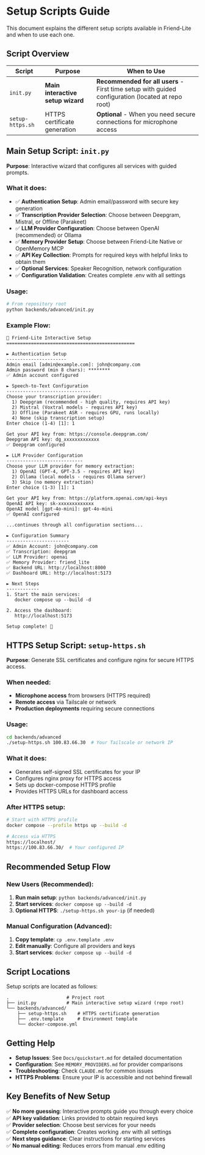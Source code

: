 # Setup Scripts Guide

This document explains the different setup scripts available in Friend-Lite and when to use each one.

## Script Overview

| Script | Purpose | When to Use |
|--------|---------|-------------|
| `init.py` | **Main interactive setup wizard** | **Recommended for all users** - First time setup with guided configuration (located at repo root) |
| `setup-https.sh` | HTTPS certificate generation | **Optional** - When you need secure connections for microphone access |

## Main Setup Script: `init.py`

**Purpose**: Interactive wizard that configures all services with guided prompts.

### What it does:
- ✅ **Authentication Setup**: Admin email/password with secure key generation
- ✅ **Transcription Provider Selection**: Choose between Deepgram, Mistral, or Offline (Parakeet)
- ✅ **LLM Provider Configuration**: Choose between OpenAI (recommended) or Ollama
- ✅ **Memory Provider Setup**: Choose between Friend-Lite Native or OpenMemory MCP
- ✅ **API Key Collection**: Prompts for required keys with helpful links to obtain them
- ✅ **Optional Services**: Speaker Recognition, network configuration
- ✅ **Configuration Validation**: Creates complete .env with all settings

### Usage:
```bash
# From repository root
python backends/advanced/init.py
```

### Example Flow:
```
🚀 Friend-Lite Interactive Setup
===============================================

► Authentication Setup
----------------------
Admin email [admin@example.com]: john@company.com
Admin password (min 8 chars): ********
✅ Admin account configured

► Speech-to-Text Configuration
-------------------------------
Choose your transcription provider:
  1) Deepgram (recommended - high quality, requires API key)
  2) Mistral (Voxtral models - requires API key)
  3) Offline (Parakeet ASR - requires GPU, runs locally)
  4) None (skip transcription setup)
Enter choice (1-4) [1]: 1

Get your API key from: https://console.deepgram.com/
Deepgram API key: dg_xxxxxxxxxxxxx
✅ Deepgram configured

► LLM Provider Configuration
----------------------------
Choose your LLM provider for memory extraction:
  1) OpenAI (GPT-4, GPT-3.5 - requires API key)
  2) Ollama (local models - requires Ollama server)
  3) Skip (no memory extraction)
Enter choice (1-3) [1]: 1

Get your API key from: https://platform.openai.com/api-keys
OpenAI API key: sk-xxxxxxxxxxxxx
OpenAI model [gpt-4o-mini]: gpt-4o-mini
✅ OpenAI configured

...continues through all configuration sections...

► Configuration Summary
-----------------------
✅ Admin Account: john@company.com
✅ Transcription: deepgram
✅ LLM Provider: openai
✅ Memory Provider: friend_lite
✅ Backend URL: http://localhost:8000
✅ Dashboard URL: http://localhost:5173

► Next Steps
------------
1. Start the main services:
   docker compose up --build -d

2. Access the dashboard:
   http://localhost:5173

Setup complete! 🎉
```

## HTTPS Setup Script: `setup-https.sh`

**Purpose**: Generate SSL certificates and configure nginx for secure HTTPS access.

### When needed:
- **Microphone access** from browsers (HTTPS required)
- **Remote access** via Tailscale or network
- **Production deployments** requiring secure connections

### Usage:
```bash
cd backends/advanced
./setup-https.sh 100.83.66.30  # Your Tailscale or network IP
```

### What it does:
- Generates self-signed SSL certificates for your IP
- Configures nginx proxy for HTTPS access
- Sets up docker-compose HTTPS profile
- Provides HTTPS URLs for dashboard access

### After HTTPS setup:
```bash
# Start with HTTPS profile
docker compose --profile https up --build -d

# Access via HTTPS
https://localhost/
https://100.83.66.30/  # Your configured IP
```


## Recommended Setup Flow

### New Users (Recommended):
1. **Run main setup**: `python backends/advanced/init.py`
2. **Start services**: `docker compose up --build -d`
3. **Optional HTTPS**: `./setup-https.sh your-ip` (if needed)

### Manual Configuration (Advanced):
1. **Copy template**: `cp .env.template .env`
2. **Edit manually**: Configure all providers and keys
3. **Start services**: `docker compose up --build -d`

## Script Locations

Setup scripts are located as follows:
```
.                     # Project root
├── init.py           # Main interactive setup wizard (repo root)
└── backends/advanced/
    ├── setup-https.sh    # HTTPS certificate generation  
    ├── .env.template     # Environment template
    └── docker-compose.yml
```

## Getting Help

- **Setup Issues**: See `Docs/quickstart.md` for detailed documentation
- **Configuration**: See `MEMORY_PROVIDERS.md` for provider comparisons
- **Troubleshooting**: Check `CLAUDE.md` for common issues
- **HTTPS Problems**: Ensure your IP is accessible and not behind firewall

## Key Benefits of New Setup

✅ **No more guessing**: Interactive prompts guide you through every choice  
✅ **API key validation**: Links provided to obtain required keys  
✅ **Provider selection**: Choose best services for your needs  
✅ **Complete configuration**: Creates working .env with all settings  
✅ **Next steps guidance**: Clear instructions for starting services  
✅ **No manual editing**: Reduces errors from manual .env editing